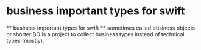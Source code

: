 # business important types for swift

** business important types for swift ** sometimes called business objects or shorter BO is a project to collect business types instead of technical types (mostly).

